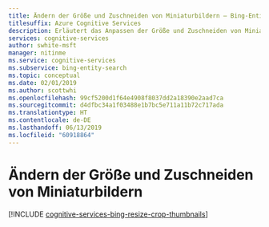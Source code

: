 ```yaml
---
title: Ändern der Größe und Zuschneiden von Miniaturbildern – Bing-Entitätssuche
titlesuffix: Azure Cognitive Services
description: Erläutert das Anpassen der Größe und Zuschneiden von Miniaturansichten, die von einer Antwort der Bing-Entitätssuche zurückgegeben werden.
services: cognitive-services
author: swhite-msft
manager: nitinme
ms.service: cognitive-services
ms.subservice: bing-entity-search
ms.topic: conceptual
ms.date: 02/01/2019
ms.author: scottwhi
ms.openlocfilehash: 99cf5200d1f64e4908f8037dd2a18390e2aad7ca
ms.sourcegitcommit: d4dfbc34a1f03488e1b7bc5e711a11b72c717ada
ms.translationtype: HT
ms.contentlocale: de-DE
ms.lasthandoff: 06/13/2019
ms.locfileid: "60918864"
---
```

# <a name="resizing-and-cropping-thumbnail-images"></a>Ändern der Größe und Zuschneiden von Miniaturbildern

[!INCLUDE [cognitive-services-bing-resize-crop-thumbnails](../../../includes/cognitive-services-bing-resize-crop-thumbnails.md)]
